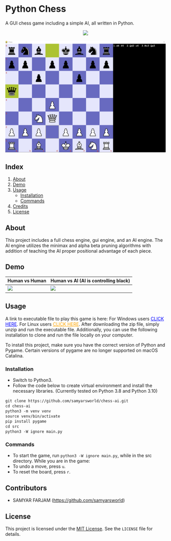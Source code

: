 # Python Chess
A GUI chess game including a simple AI, all written in Python.
<p align="center"><img src="https://media.giphy.com/media/v1.Y2lkPTc5MGI3NjExZWM4ZDAwYzg2OGJhNWNkZmIzMTUzZTc5NzZiNjEwMmZkYTdhNjU3NyZlcD12MV9pbnRlcm5hbF9naWZzX2dpZklkJmN0PWc/UemgyvVLgpZdmFz1AO/giphy.gif" width="600"/>
</p>

<p align="center">
<img src="github-static/main.png" width="600"/>
</p>



## Index
1. [About](#about)
2. [Demo](#demo)
3. [Usage](#usage)
    * [Installation](#installation)
    * [Commands](#commands)
4. [Credits](#credits)
5. [License](#license)

<a name="about"></a>
## About
This project includes a full chess engine, gui engine, and an AI engine. The AI engine utilizes the minimax and alpha beta pruning algorithms with addition of teaching the AI proper positional advantage of each piece.

<a name="demo"></a>
## Demo
| Human vs Human   | Human vs AI (AI is controlling black)  |
|:----------------------|:------------------|
|<img src="https://media.giphy.com/media/v1.Y2lkPTc5MGI3NjExOWY4Mjg5YTdkNDczMDNhYzRiMDQ5YzdlMzU0YjM2OTUwZGIxMGU4ZSZlcD12MV9pbnRlcm5hbF9naWZzX2dpZklkJmN0PWc/EnyTrJyjjwTcAkM862/giphy.gif" width="470"  frameBorder="0" class="giphy-embed" allowFullScreen /> | <img src="https://media.giphy.com/media/YNZ1U9FB1VM9KDmdsG/giphy.gif" width="470" frameBorder="0" class="giphy-embed" allowFullScreen /> |


<a name="usage"></a>
## Usage
A link to executable file to play this game is here: For Windows users <a style="color:blue;" href="https://drive.google.com/file/d/1whberk3yM7k9m4i6Gn-LHCxXZ84Q8WeH/view?usp=share_link">CLICK HERE</a>. For Linux users <a style="color:orange;" href="https://drive.google.com/file/d/1acJsgsbm9qi27_SazzMhxmidVgkWVjsD/view?usp=share_link">CLICK HERE</a>. After downloading the zip file, simply unzip and run the executable file.
Additionally, you can use the following installation to clone and run the file locally on your computer.

To install this project, make sure you have the correct version of Python and Pygame. Certain versions of pygame are no longer supported on macOS Catalina.

<a name="installation"></a>
### Installation
- Switch to Python3.
- Follow the code below to create virtual environment and install the necessary libraries.
(Currently tested on Python 3.8 and Python 3.10)
```
git clone https://github.com/samyarsworld/chess-ai.git
cd chess-ai
python3 -m venv venv
source venv/bin/activate
pip install pygame
cd src
python3 -W ignore main.py
```

<a name="commands"></a>
### Commands
- To start the game, run `python3 -W ignore main.py`, while in the src directory. While you are in the game:
- To undo a move, press `u`.
- To reset the board, press `r`.

<a name="credits"></a>
## Contributors

- SAMYAR FARJAM (https://github.com/samyarsworld)

<a name="license"></a>
## License

This project is licensed under the [MIT License](https://opensource.org/licenses/MIT). See the `LICENSE` file for details.
